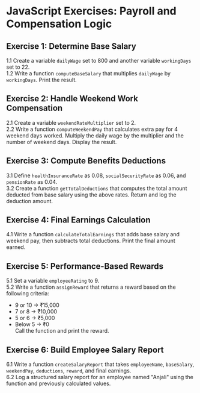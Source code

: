 # JavaScript Exercises: Payroll and Compensation Logic

## Exercise 1: Determine Base Salary
1.1 Create a variable `dailyWage` set to 800 and another variable `workingDays` set to 22.  
1.2 Write a function `computeBaseSalary` that multiplies `dailyWage` by `workingDays`. Print the result.

## Exercise 2: Handle Weekend Work Compensation
2.1 Create a variable `weekendRateMultiplier` set to 2.  
2.2 Write a function `computeWeekendPay` that calculates extra pay for 4 weekend days worked. Multiply the daily wage by the multiplier and the number of weekend days. Display the result.

## Exercise 3: Compute Benefits Deductions
3.1 Define `healthInsuranceRate` as 0.08, `socialSecurityRate` as 0.06, and `pensionRate` as 0.04.  
3.2 Create a function `getTotalDeductions` that computes the total amount deducted from base salary using the above rates. Return and log the deduction amount.

## Exercise 4: Final Earnings Calculation
4.1 Write a function `calculateTotalEarnings` that adds base salary and weekend pay, then subtracts total deductions. Print the final amount earned.

## Exercise 5: Performance-Based Rewards
5.1 Set a variable `employeeRating` to 9.  
5.2 Write a function `assignReward` that returns a reward based on the following criteria:
- 9 or 10 → ₹15,000
- 7 or 8 → ₹10,000
- 5 or 6 → ₹5,000
- Below 5 → ₹0  
Call the function and print the reward.

## Exercise 6: Build Employee Salary Report
6.1 Write a function `createSalaryReport` that takes `employeeName`, `baseSalary`, `weekendPay`, `deductions`, `reward`, and final earnings.  
6.2 Log a structured salary report for an employee named "Anjali" using the function and previously calculated values.
